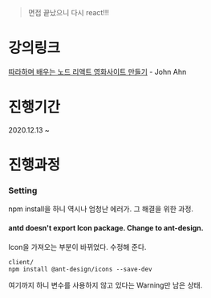 > 면접 끝났으니 다시 react!!!

# 강의링크
[따라하며 배우는 노드 리액트 영화사이트 만들기](https://www.inflearn.com/course/%EB%94%B0%EB%9D%BC%ED%95%98%EB%A9%B0-%EB%B0%B0%EC%9A%B0%EB%8A%94-%EB%85%B8%EB%93%9C-%EB%A6%AC%EC%95%A1%ED%8A%B8-%EC%98%81%ED%99%94%EC%82%AC%EC%9D%B4%ED%8A%B8-%EB%A7%8C%EB%93%A4%EA%B8%B0) - John Ahn
# 진행기간
2020.12.13 ~

# 진행과정

### Setting
npm install을 하니 역시나 엄청난 에러가. 그 해결을 위한 과정.

#### antd doesn't export Icon package. Change to ant-design.
Icon을 가져오는 부분이 바뀌었다. 수정해 준다.
```
client/
npm install @ant-design/icons --save-dev
```

여기까지 하니 변수를 사용하지 않고 있다는 Warning만 남은 상태.
